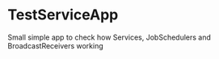 # TestServiceApp
Small simple app to check how Services, JobSchedulers and BroadcastReceivers working 
